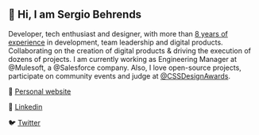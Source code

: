 ## 👋 Hi, I am Sergio Behrends

Developer, tech enthusiast and designer, with more than [8 years of experience](https://sergio.behrends.com.ar/#experience) in development, team leadership and digital products. Collaborating on the creation of digital products & driving the execution of dozens of projects. I am currently working as Engineering Manager at @Mulesoft, a @Salesforce company. Also, I love open-source projects, participate on community events and judge at [@CSSDesignAwards](https://www.cssdesignawards.com/).

🔗 [Personal website](https://sergio.behrends.com.ar)

💼 [Linkedin](https://www.linkedin.com/in/sergiobehrends/)

🐦 [Twitter](https://twitter.com/Blunk)
